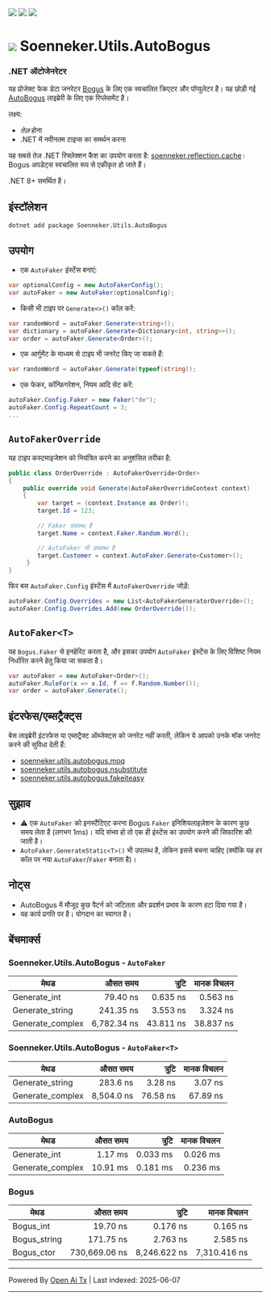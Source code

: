 [![](https://img.shields.io/nuget/v/soenneker.utils.autobogus.svg?style=for-the-badge)](https://www.nuget.org/packages/soenneker.utils.autobogus/)
[![](https://img.shields.io/github/actions/workflow/status/soenneker/soenneker.utils.autobogus/publish-package.yml?style=for-the-badge)](https://github.com/soenneker/soenneker.utils.autobogus/actions/workflows/publish-package.yml)
[![](https://img.shields.io/nuget/dt/soenneker.utils.autobogus.svg?style=for-the-badge)](https://www.nuget.org/packages/soenneker.utils.autobogus/)

# ![](https://user-images.githubusercontent.com/4441470/224455560-91ed3ee7-f510-4041-a8d2-3fc093025112.png) Soenneker.Utils.AutoBogus
### .NET ऑटोजेनरेटर

यह प्रोजेक्ट फेक डेटा जनरेटर [Bogus](https://github.com/bchavez/Bogus) के लिए एक स्वचालित क्रिएटर और पॉप्युलेटर है। यह छोड़ी गई [AutoBogus](https://github.com/nickdodd79/AutoBogus) लाइब्रेरी के लिए एक रिप्लेसमेंट है।

लक्ष्य:
- *तेज़* होना
- .NET में नवीनतम टाइप्स का समर्थन करना

यह सबसे तेज़ .NET रिफ्लेक्शन कैश का उपयोग करता है: [soenneker.reflection.cache](https://github.com/soenneker/soenneker.reflection.cache)। Bogus अपडेट्स स्वचालित रूप से एकीकृत हो जाते हैं।

.NET 8+ समर्थित है।

## इंस्टॉलेशन

```
dotnet add package Soenneker.Utils.AutoBogus
```

## उपयोग

- एक `AutoFaker` इंस्टेंस बनाएं:
```csharp
var optionalConfig = new AutoFakerConfig();
var autoFaker = new AutoFaker(optionalConfig);
```

- किसी भी टाइप पर `Generate<>()` कॉल करें:

```csharp
var randomWord = autoFaker.Generate<string>();
var dictionary = autoFaker.Generate<Dictionary<int, string>>();
var order = autoFaker.Generate<Order>();
```

- एक आर्गुमेंट के माध्यम से टाइप भी जनरेट किए जा सकते हैं:

```csharp
var randomWord = autoFaker.Generate(typeof(string));
```

- एक फेकर, कॉन्फ़िगरेशन, नियम आदि सेट करें:

```csharp
autoFaker.Config.Faker = new Faker("de");
autoFaker.Config.RepeatCount = 3;
...
```

## `AutoFakerOverride`

यह टाइप कस्टमाइजेशन को नियंत्रित करने का अनुशंसित तरीका है:

```csharp
public class OrderOverride : AutoFakerOverride<Order>
{
    public override void Generate(AutoFakerOverrideContext context)
    {
        var target = (context.Instance as Order)!;
        target.Id = 123;
        
        // Faker उपलब्ध है
        target.Name = context.Faker.Random.Word();

        // AutoFaker भी उपलब्ध है
        target.Customer = context.AutoFaker.Generate<Customer>();
     }
}
```

फिर बस `AutoFaker.Config` इंस्टेंस में `AutoFakerOverride` जोड़ें:

```csharp
autoFaker.Config.Overrides = new List<AutoFakerGeneratorOverride>();
autoFaker.Config.Overrides.Add(new OrderOverride());
```

## `AutoFaker<T>`

यह `Bogus.Faker` से इनहेरिट करता है, और इसका उपयोग `AutoFaker` इंस्टेंस के लिए विशिष्ट नियम निर्धारित करने हेतु किया जा सकता है।

```csharp
var autoFaker = new AutoFaker<Order>();
autoFaker.RuleFor(x => x.Id, f => f.Random.Number());
var order = autoFaker.Generate();
```

## इंटरफेस/एब्सट्रैक्ट्स

बेस लाइब्रेरी इंटरफेस या एब्सट्रैक्ट ऑब्जेक्ट्स को जनरेट नहीं करती, लेकिन ये आपको उनके मॉक जनरेट करने की सुविधा देती हैं:

- [soenneker.utils.autobogus.moq](https://github.com/soenneker/soenneker.utils.autobogus.moq)
- [soenneker.utils.autobogus.nsubstitute](https://github.com/soenneker/soenneker.utils.autobogus.nsubstitute)
- [soenneker.utils.autobogus.fakeiteasy](https://github.com/soenneker/soenneker.utils.autobogus.fakeiteasy)

## सुझाव
- ⚠️ एक `AutoFaker` को इनस्टैंटिएट करना Bogus `Faker` इनिशियलाइज़ेशन के कारण कुछ समय लेता है (लगभग 1ms)। यदि संभव हो तो एक ही इंस्टेंस का उपयोग करने की सिफारिश की जाती है।
- `AutoFaker.GenerateStatic<T>()` भी उपलब्ध है, लेकिन इससे बचना चाहिए (क्योंकि यह हर कॉल पर नया `AutoFaker`/`Faker` बनाता है)।

## नोट्स
- AutoBogus में मौजूद कुछ पैटर्न को जटिलता और प्रदर्शन प्रभाव के कारण हटा दिया गया है।
- यह कार्य प्रगति पर है। योगदान का स्वागत है।

## बेंचमार्क्स

### Soenneker.Utils.AutoBogus - `AutoFaker`

| मेथड            | औसत समय    | त्रुटि      | मानक विचलन |
|----------------- |-----------:|-----------:|------------:|
| Generate_int     |    79.40 ns |  0.635 ns |  0.563 ns  |
| Generate_string  |   241.35 ns |  3.553 ns |  3.324 ns  |
| Generate_complex | 6,782.34 ns | 43.811 ns | 38.837 ns  |

### Soenneker.Utils.AutoBogus - `AutoFaker<T>`

| मेथड            | औसत समय   | त्रुटि    | मानक विचलन |
|----------------- |----------:|---------:|------------:|
| Generate_string  |   283.6 ns |  3.28 ns |  3.07 ns   |
| Generate_complex | 8,504.0 ns | 76.58 ns | 67.89 ns   |

### AutoBogus

| मेथड            | औसत समय  | त्रुटि    | मानक विचलन |
|----------------- |---------:|---------:|------------:|
| Generate_int     |   1.17 ms | 0.033 ms | 0.026 ms   |
| Generate_complex |  10.91 ms | 0.181 ms | 0.236 ms   |

### Bogus

| मेथड        | औसत समय       | त्रुटि        | मानक विचलन   |
|------------- |-------------:|-------------:|-------------:|
| Bogus_int    |      19.70 ns |     0.176 ns |     0.165 ns |
| Bogus_string |     171.75 ns |     2.763 ns |     2.585 ns |
| Bogus_ctor   | 730,669.06 ns | 8,246.622 ns | 7,310.416 ns |

---

Powered By [Open Ai Tx](https://github.com/OpenAiTx/OpenAiTx) | Last indexed: 2025-06-07

---
